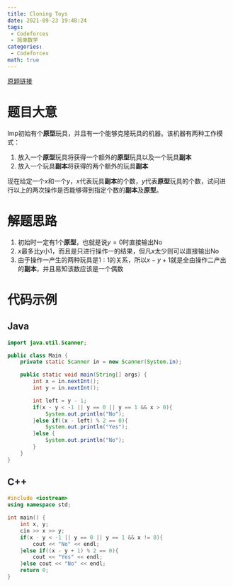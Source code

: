 ```yaml
---
title: Cloning Toys
date: 2021-09-23 19:48:24
tags:
 - Codeforces
 - 简单数学
categories:
 - Codeforces
math: true
---
```


[原题链接](https://codeforces.com/contest/922/problem/A)

# 题目大意

Imp初始有个**原型**玩具，并且有一个能够克隆玩具的机器。该机器有两种工作模式：

1. 放入一个**原型**玩具将获得一个额外的**原型**玩具以及一个玩具**副本**
2. 放入一个玩具**副本**将获得的两个额外的玩具**副本**

现在给定一个$x$和一个$y$，$x$代表玩具**副本**的个数，$y$代表**原型**玩具的个数，试问进行以上的两次操作是否能够得到指定个数的**副本**及**原型**。

<!-- more -->

# 解题思路

1. 初始时一定有1个**原型**，也就是说$y = 0$时直接输出No
2. $x$最多比$y$小1，而且是只进行操作一的结果，但凡$x$太少则可以直接输出No
3. 由于操作一产生的两种玩具是$1:1$的关系，所以$x - y + 1$就是全由操作二产出的**副本**，并且易知该数应该是一个偶数

# 代码示例

## Java

```java
import java.util.Scanner;

public class Main {
    private static Scanner in = new Scanner(System.in);

    public static void main(String[] args) {
        int x = in.nextInt();
        int y = in.nextInt();

        int left = y - 1;
        if(x - y < -1 || y == 0 || y == 1 && x > 0){
            System.out.println("No");
        }else if((x - left) % 2 == 0){
            System.out.println("Yes");
        }else {
            System.out.println("No");
        }
    }
}
```

## C++

```cpp
#include <iostream>
using namespace std;

int main() {
    int x, y;
    cin >> x >> y;
    if(x - y < -1 || y == 0 || y == 1 && x != 0){
        cout << "No" << endl;
    }else if((x - y + 1) % 2 == 0){
        cout << "Yes" << endl;
    }else cout << "No" << endl;
    return 0;
}
```
